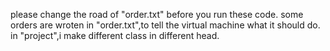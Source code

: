 please change the road of "order.txt" before you run these code.
some orders are wroten in "order.txt",to tell the virtual machine what it should do.
in "project",i make different class in different head.
